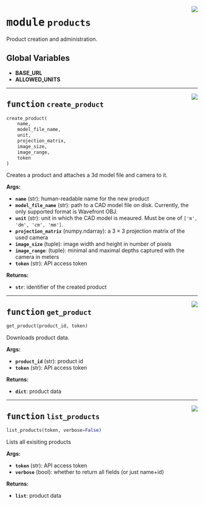 <!-- markdownlint-disable -->

<a href="../vathos/products.py#L0"><img align="right" style="float:right;" src="https://img.shields.io/badge/-source-cccccc?style=flat-square"></a>

# <kbd>module</kbd> `products`
Product creation and administration. 

**Global Variables**
---------------
- **BASE_URL**
- **ALLOWED_UNITS**

---

<a href="../vathos/products.py#L22"><img align="right" style="float:right;" src="https://img.shields.io/badge/-source-cccccc?style=flat-square"></a>

## <kbd>function</kbd> `create_product`

```python
create_product(
    name,
    model_file_name,
    unit,
    projection_matrix,
    image_size,
    image_range,
    token
)
```

Creates a product and attaches a 3d model file and camera to it. 



**Args:**
 
 - <b>`name`</b> (str):  human-readable name for the new product 
 - <b>`model_file_name`</b> (str):  path to a CAD model file on disk. Currently, the only  supported format is Wavefront OBJ. 
 - <b>`unit`</b> (str):  unit in which the CAD model is meaured. Must be one of  `['m', 'dm', 'cm', 'mm']`. 
 - <b>`projection_matrix`</b> (numpy.ndarray):  a $3\times 3$ projection matrix of the  used camera 
 - <b>`image_size`</b> (tuple):  image width and height in number of pixels 
 - <b>`image_range`</b>:  (tuple): minimal and maximal depths captured with the camera in  meters 
 - <b>`token`</b> (str):  API access token 



**Returns:**
 
 - <b>`str`</b>:  identifier of the created product 


---

<a href="../vathos/products.py#L112"><img align="right" style="float:right;" src="https://img.shields.io/badge/-source-cccccc?style=flat-square"></a>

## <kbd>function</kbd> `get_product`

```python
get_product(product_id, token)
```

Downloads product data. 



**Args:**
 
 - <b>`product_id`</b> (str):  product id 
 - <b>`token`</b> (str):  API access token 



**Returns:**
 
 - <b>`dict`</b>:  product data 


---

<a href="../vathos/products.py#L130"><img align="right" style="float:right;" src="https://img.shields.io/badge/-source-cccccc?style=flat-square"></a>

## <kbd>function</kbd> `list_products`

```python
list_products(token, verbose=False)
```

Lists all exisiting products 



**Args:**
 
 - <b>`token`</b> (str):  API access token 
 - <b>`verbose`</b> (bool):  whether to return all fields (or just name+id) 



**Returns:**
 
 - <b>`list`</b>:  product data 


